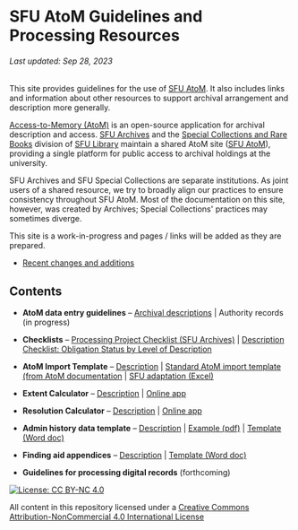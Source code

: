 # SFU AtoM Guidelines and Processing Resources
###### Last updated: Sep 28, 2023

This site provides guidelines for the use of [SFU AtoM](https://atom.archives.sfu.ca). It also includes links and information about other resources to support archival arrangement and description more generally.

[Access-to-Memory (AtoM)](https://www.accesstomemory.org/en/) is an open-source application for archival description and access. [SFU Archives](https://www.sfu.ca/archives.html) and the [Special Collections and Rare Books](https://www.lib.sfu.ca/about/branches-depts/special-collections) division of [SFU Library](https://www.lib.sfu.ca) maintain a shared AtoM site ([SFU AtoM](https://atom.archives.sfu.ca)), providing a single platform for public access to archival holdings at the university.

 SFU Archives and SFU Special Collections are separate institutions. As joint users of a shared resource, we try to broadly align our practices to ensure consistency throughout SFU AtoM. Most of the documentation on this site, however, was created by Archives; Special Collections' practices may sometimes diverge.

 This site is a work-in-progress and pages / links will be added as they are prepared.
- [Recent changes and additions](recent-changes-additions.md)

## Contents
- **AtoM data entry guidelines** – [Archival descriptions](archival-description/overview.md) | Authority records (in progress)

- **Checklists** – [Processing Project Checklist (SFU Archives)](resources/archival-processing-checklist.md) | [Description Checklist: Obligation Status by Level of Description](downloads/checklist-obligation-status.pdf)

- **AtoM Import Template** – [Description](resources/atom-importer.md) | [Standard AtoM import template (from AtoM documentation](https://wiki.accesstomemory.org/Resources/CSV_templates) | [SFU adaptation (Excel)](downloads/atom-import-template.xlsx)

- **Extent Calculator** – [Description](resources/extent-calculator.md) | [Online app](https://sfuarchives.shinyapps.io/extent_calculator/) 

- **Resolution Calculator** – [Description](resources/resolution-calculator.md) | [Online app](https://sfuarchives.shinyapps.io/resolution_calculator/)

- **Admin history data template** – [Description](resources/admin-history-data.md) | [Example (pdf)](downloads/admin-history-data-example.pdf) | [Template (Word doc)](downloads/admin-history-data-template.docx)

- **Finding aid appendices** – [Description](resources/finding-aid-appendices.md) | [Template (Word doc)](downloads/finding-aid-appendices-template.docx)

- **Guidelines for processing digital records** (forthcoming)


[![License: CC BY-NC 4.0](https://img.shields.io/badge/License-CC%20BY--NC%204.0-lightgrey.svg)](https://creativecommons.org/licenses/by-nc/4.0/)

All content in this repository licensed under a [Creative Commons Attribution-NonCommercial 4.0 International License](https://creativecommons.org/licenses/by-nc/4.0/)
